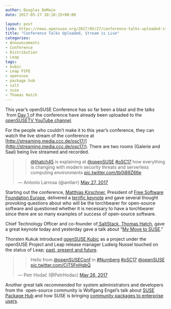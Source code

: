 ```yaml
---
author: Douglas DeMaio
date: 2017-05-27 10:18:15+00:00

layout: post
link: https://news.opensuse.org/2017/05/27/conference-talks-uploaded-stream-is-live/
title: "Conference Talks Uploaded, Stream is Live"
categories:
- Announcements
- Conference
- Distribution
- Leap
tags:
- kubic
- Leap FSFE
- opensuse
- package hub
- salt
- suse
- Thomas Hatch
---
```

This year’s openSUSE Conference has so far been a blast and the talks  from [Day 1 ](https://events.opensuse.org/conference/oSC17/schedule)of the conference have already been uploaded to the [openSUSETV YouTube channel](https://www.youtube.com/user/opensusetv).

For the people who couldn’t make it to this year’s conference, they can watch the live stream of the conference at [http://streaming.media.ccc.de/osc17/](http://streaming.media.ccc.de/osc17/). There are two rooms (Galerie and Saal) being live streamed and recorded.


<blockquote>

> 
> [@thatch45](https://twitter.com/thatch45) is explaining at [@openSUSE](https://twitter.com/openSUSE) [#oSC17](https://twitter.com/hashtag/oSC17?src=hash) how everything is changing with modern security threats and serverless computing environments [pic.twitter.com/tb0i89Z66e](https://t.co/tb0i89Z66e)
> 
> 
— Antonio Larrosa (@antlarr) [May 27, 2017](https://twitter.com/antlarr/status/868385583579770880)</blockquote>




Starting out the conference, [Matthias Kirschner](https://fsfe.org/about/kirschner/kirschner.en.html), President of [Free Software Foundation Europe](https://fsfe.org/index.en.html), delivered a [terrific keynote](https://youtu.be/jMdYxmjq0Vk?list=PL_AMhvchzBacOM0DTf7pn-S_duElE9yMC) and gave several thought provoking questions about who will be the torchbearer for open-source software and questioned whether it is necessary to have a torchbearer since there are so many examples of success of open-source software.

Chief Technology Officer and co-founder of[ SaltStack](https://saltstack.com/),[ Thomas Hatch](https://saltstack.com/leadership/), gave a great keynote today and yesterday gave a talk about “[My Move to SUSE](https://youtu.be/8xsq_HFaEOA?list=PL_AMhvchzBacOM0DTf7pn-S_duElE9yMC).”

Thorsten Kukuk introduced [openSUSE Kubic](https://youtu.be/OoRZbrMziSM?list=PL_AMhvchzBacOM0DTf7pn-S_duElE9yMC) as a project under the openSUSE Project and Leap release manager Ludwig Nussel touched on the status of Leap; [past, present and future](https://youtu.be/s1v-icm2uuc?list=PL_AMhvchzBacOM0DTf7pn-S_duElE9yMC).


<blockquote>

> 
> Hello from [@openSUSEConf](https://twitter.com/openSUSEConf) in [#Nurnberg](https://twitter.com/hashtag/Nurnberg?src=hash) [#oSC17](https://twitter.com/hashtag/oSC17?src=hash) [@openSUSE](https://twitter.com/openSUSE) [pic.twitter.com/CiT5FnHgbQ](https://t.co/CiT5FnHgbQ)
> 
> 
— Petr Hodač (@PetrHodac) [May 26, 2017](https://twitter.com/PetrHodac/status/868052398673154049)</blockquote>




Another great talk recommended for system administrators and developers from the  open-source community is Wolfgang Engel’s talk about [SUSE Package Hub](https://packagehub.suse.com/) and how SUSE is bringing [community packages to enterprise users](https://youtu.be/rStv6db-1lA?list=PL_AMhvchzBacOM0DTf7pn-S_duElE9yMC).

		
